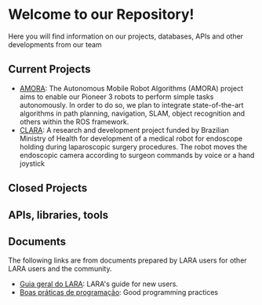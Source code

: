 # Welcome to our Repository!

Here you will find information on our projects, databases, APIs and other developments from our team

## Current Projects 

- [AMORA](https://github.com/lara-unb/amora): The Autonomous Mobile Robot Algorithms (AMORA) project aims to enable our Pioneer 3 robots to perform simple tasks autonomously. In order to do so, we plan to integrate state-of-the-art algorithms in path planning, navigation, SLAM, object recognition and others within the ROS framework.
- [CLARA](https://github.com/lara-unb/CLARA): A research and development project funded by Brazilian Ministry of Health for development of a medical robot for endoscope holding during laparoscopic surgery procedures. The robot moves the endoscopic camera according to surgeon commands by voice or a hand joystick

## Closed Projects 

## APIs, libraries, tools 

## Documents

The following links are from documents prepared by LARA users for other LARA users and the community. 

- [Guia geral do LARA](https://github.com/lara-unb/Guia-geral-do-LARA): LARA's guide for new users.
- [Boas práticas de programação](https://lara-unb.github.io/dicas-programacao/): Good programming practices

